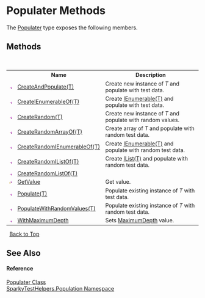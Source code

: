 # Populater Methods
 

The <a href="T_SparkyTestHelpers_Population_Populater.md">Populater</a> type exposes the following members.


## Methods
&nbsp;<table><tr><th></th><th>Name</th><th>Description</th></tr><tr><td>![Public method](media/pubmethod.gif "Public method")</td><td><a href="M_SparkyTestHelpers_Population_Populater_CreateAndPopulate__1.md">CreateAndPopulate(T)</a></td><td>
Create new instance of *T* and populate with test data.</td></tr><tr><td>![Public method](media/pubmethod.gif "Public method")</td><td><a href="M_SparkyTestHelpers_Population_Populater_CreateIEnumerableOf__1.md">CreateIEnumerableOf(T)</a></td><td>
Create <a href="http://msdn2.microsoft.com/en-us/library/9eekhta0" target="_blank">IEnumerable(T)</a> and populate with test data.</td></tr><tr><td>![Public method](media/pubmethod.gif "Public method")</td><td><a href="M_SparkyTestHelpers_Population_Populater_CreateRandom__1.md">CreateRandom(T)</a></td><td>
Create new instance of *T* and populate with random values.</td></tr><tr><td>![Public method](media/pubmethod.gif "Public method")</td><td><a href="M_SparkyTestHelpers_Population_Populater_CreateRandomArrayOf__1.md">CreateRandomArrayOf(T)</a></td><td>
Create array of *T* and populate with random test data.</td></tr><tr><td>![Public method](media/pubmethod.gif "Public method")</td><td><a href="M_SparkyTestHelpers_Population_Populater_CreateRandomIEnumerableOf__1.md">CreateRandomIEnumerableOf(T)</a></td><td>
Create <a href="http://msdn2.microsoft.com/en-us/library/9eekhta0" target="_blank">IEnumerable(T)</a> and populate with random test data.</td></tr><tr><td>![Public method](media/pubmethod.gif "Public method")</td><td><a href="M_SparkyTestHelpers_Population_Populater_CreateRandomIListOf__1.md">CreateRandomIListOf(T)</a></td><td>
Create <a href="http://msdn2.microsoft.com/en-us/library/5y536ey6" target="_blank">IList(T)</a> and populate with random test data.</td></tr><tr><td>![Public method](media/pubmethod.gif "Public method")</td><td><a href="M_SparkyTestHelpers_Population_Populater_CreateRandomListOf__1.md">CreateRandomListOf(T)</a></td><td /></tr><tr><td>![Protected method](media/protmethod.gif "Protected method")</td><td><a href="M_SparkyTestHelpers_Population_Populater_GetValue.md">GetValue</a></td><td>
Get value.</td></tr><tr><td>![Public method](media/pubmethod.gif "Public method")</td><td><a href="M_SparkyTestHelpers_Population_Populater_Populate__1.md">Populate(T)</a></td><td>
Populate existing instance of *T* with test data.</td></tr><tr><td>![Public method](media/pubmethod.gif "Public method")</td><td><a href="M_SparkyTestHelpers_Population_Populater_PopulateWithRandomValues__1.md">PopulateWithRandomValues(T)</a></td><td>
Populate existing instance of *T* with random test data.</td></tr><tr><td>![Public method](media/pubmethod.gif "Public method")</td><td><a href="M_SparkyTestHelpers_Population_Populater_WithMaximumDepth.md">WithMaximumDepth</a></td><td>
Sets <a href="P_SparkyTestHelpers_Population_Populater_MaximumDepth.md">MaximumDepth</a> value.</td></tr></table>&nbsp;
<a href="#populater-methods.md">Back to Top</a>

## See Also


#### Reference
<a href="T_SparkyTestHelpers_Population_Populater.md">Populater Class</a><br /><a href="N_SparkyTestHelpers_Population.md">SparkyTestHelpers.Population Namespace</a><br />